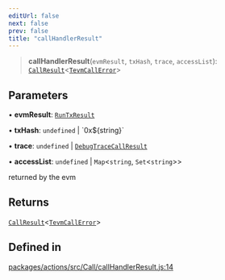 ```yaml
---
editUrl: false
next: false
prev: false
title: "callHandlerResult"
---
```


> **callHandlerResult**(`evmResult`, `txHash`, `trace`, `accessList`): [`CallResult`](/reference/tevm/actions/type-aliases/callresult/)\<[`TevmCallError`](/reference/tevm/actions/type-aliases/tevmcallerror/)\>

## Parameters

• **evmResult**: [`RunTxResult`](/reference/tevm/vm/interfaces/runtxresult/)

• **txHash**: `undefined` \| \`0x$\{string\}\`

• **trace**: `undefined` \| [`DebugTraceCallResult`](/reference/tevm/actions/type-aliases/debugtracecallresult/)

• **accessList**: `undefined` \| `Map`\<`string`, `Set`\<`string`\>\>

returned by the evm

## Returns

[`CallResult`](/reference/tevm/actions/type-aliases/callresult/)\<[`TevmCallError`](/reference/tevm/actions/type-aliases/tevmcallerror/)\>

## Defined in

[packages/actions/src/Call/callHandlerResult.js:14](https://github.com/qbzzt/tevm-monorepo/blob/main/packages/actions/src/Call/callHandlerResult.js#L14)
